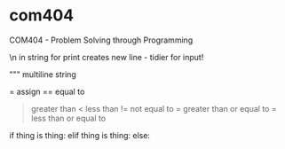 # com404
COM404 - Problem Solving through Programming

\n in string for print creates new line - tidier for input!

""" multiline string

= assign
== equal to
> greater than
< less than
!= not equal to
>= greater than or equal to
>= less than or equal to

if thing is thing:
elif thing is thing:
else:

